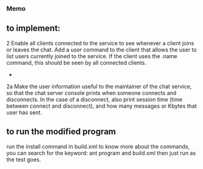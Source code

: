 ### Memo

## to implement:
2 
Enable all clients connected to the service to see whenever a client
joins or leaves the chat. 
Add a user command to the client that allows the user to 
list users currently joined to the service.
If the client uses the .name command, this should be seen by all
connected clients.

+

2a Make the user information useful to the maintainer of the chat
service, so that the chat server console prints when someone
connects and disconnects. In the case of a disconnect, also print
session time (time between connect and disconnect), and how many
messages or Kbytes that user has sent.

## to run the modified program
run the install command in build.xml
to know more about the commands, 
you can search for the keyword: ant program and build.xml
then just run as the test goes.